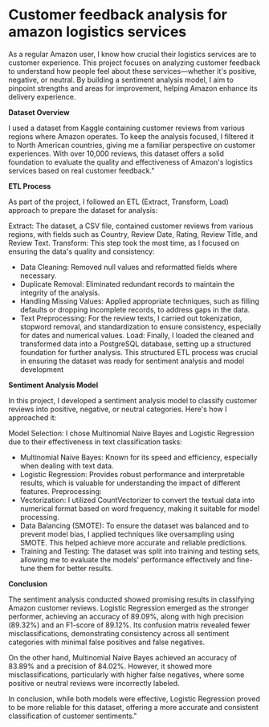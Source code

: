 # Customer feedback analysis for amazon logistics services

As a regular Amazon user, I know how crucial their logistics services are to customer experience. This project focuses on analyzing customer feedback to understand how people feel about these services—whether it's positive, negative, or neutral. By building a sentiment analysis model, I aim to pinpoint strengths and areas for improvement, helping Amazon enhance its delivery experience.

**Dataset Overview**

I used a dataset from Kaggle containing customer reviews from various regions where Amazon operates. To keep the analysis focused, I filtered it to North American countries, giving me a familiar perspective on customer experiences. With over 10,000 reviews, this dataset offers a solid foundation to evaluate the quality and effectiveness of Amazon's logistics services based on real customer feedback."

**ETL Process**

As part of the project, I followed an ETL (Extract, Transform, Load) approach to prepare the dataset for analysis:

Extract: The dataset, a CSV file, contained customer reviews from various regions, with fields such as Country, Review Date, Rating, Review Title, and Review Text.
Transform: This step took the most time, as I focused on ensuring the data's quality and consistency:
- Data Cleaning: Removed null values and reformatted fields where necessary.
- Duplicate Removal: Eliminated redundant records to maintain the integrity of the analysis.
- Handling Missing Values: Applied appropriate techniques, such as filling defaults or dropping incomplete records, to address gaps in the data.
- Text Preprocessing: For the review texts, I carried out tokenization, stopword removal, and standardization to ensure consistency, especially for dates and numerical values.
Load: Finally, I loaded the cleaned and transformed data into a PostgreSQL database, setting up a structured foundation for further analysis.
This structured ETL process was crucial in ensuring the dataset was ready for sentiment analysis and model development

**Sentiment Analysis Model**

In this project, I developed a sentiment analysis model to classify customer reviews into positive, negative, or neutral categories. Here's how I approached it:

Model Selection: I chose Multinomial Naive Bayes and Logistic Regression due to their effectiveness in text classification tasks:
- Multinomial Naive Bayes: Known for its speed and efficiency, especially when dealing with text data.
- Logistic Regression: Provides robust performance and interpretable results, which is valuable for understanding the impact of different features.
Preprocessing:
- Vectorization: I utilized CountVectorizer to convert the textual data into numerical format based on word frequency, making it suitable for model processing.
- Data Balancing (SMOTE): To ensure the dataset was balanced and to prevent model bias, I applied techniques like oversampling using SMOTE. This helped achieve more accurate and reliable predictions.
- Training and Testing: The dataset was split into training and testing sets, allowing me to evaluate the models' performance effectively and fine-tune them for better results.

**Conclusion**

The sentiment analysis conducted showed promising results in classifying Amazon customer reviews. Logistic Regression emerged as the stronger performer, achieving an accuracy of 89.09%, along with high precision (89.32%) and an F1-score of 89.12%. Its confusion matrix revealed fewer misclassifications, demonstrating consistency across all sentiment categories with minimal false positives and false negatives.

On the other hand, Multinomial Naive Bayes achieved an accuracy of 83.89% and a precision of 84.02%. However, it showed more misclassifications, particularly with higher false negatives, where some positive or neutral reviews were incorrectly labeled.

In conclusion, while both models were effective, Logistic Regression proved to be more reliable for this dataset, offering a more accurate and consistent classification of customer sentiments."

